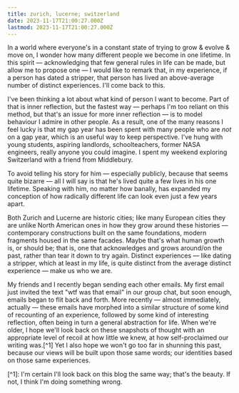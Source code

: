 ```yaml
---
title: zurich, lucerne; switzerland
date: 2023-11-17T21:00:27.000Z
lastmod: 2023-11-17T21:00:27.000Z
---
```

In a world where everyone's in a constant state of trying to grow & evolve & move on, I wonder how many different people we become in one lifetime. In this spirit — acknowledging that few general rules in life can be made, but allow me to propose one — I would like to remark that, in my experience, if a person has dated a stripper, that person has lived an above-average number of distinct experiences. I'll come back to this.

I've been thinking a lot about what kind of person I want to become. Part of that is inner reflection, but the fastest way — perhaps I'm too reliant on this method, but that's an issue for more inner reflection — is to model behaviour I admire in other people. As a result, one of the many reasons I feel lucky is that my gap year has been spent with many people who are *not* on a gap year, which is an useful way to keep perspective. I've hung with young students, aspiring landlords, schoolteachers, former NASA engineers, really anyone you could imagine. I spent my weekend exploring Switzerland with a friend from Middlebury.

To avoid telling his story for him — especially publicly, because that seems quite bizarre — all I will say is that he's lived quite a few lives in his one lifetime. Speaking with him, no matter how banally, has expanded my conception of how radically different life can look even just a few years apart.

Both Zurich and Lucerne are historic cities; like many European cities they are unlike North American ones in how they grow around these histories — contemporary constructions built on the same foundations, modern fragments housed in the same facades. Maybe that's what human growth is, or should be; that is, one that acknowledges and grows around/on the past, rather than tear it down to try again. Distinct experiences — like dating a stripper, which at least in my life, is quite distinct from the average distinct experience — make us who we are.

My friends and I recently began sending each other emails. My first email just invited the text "wtf was that email" in our group chat, but soon enough, emails began to flit back and forth. More recently — almost immediately, actually — these emails have morphed into a similar structure of some kind of recounting of an experience, followed by some kind of interesting reflection, often being in turn a general abstraction for life. When we're older, I hope we'll look back on these snapshots of thought with an appropriate level of recoil at how little we knew, at how self-proclaimed our writing was.\[^1] Yet I also hope we won't go too far in shunning this past, because our views will be built upon those same words; our identities based on those same experiences.

\[^1]: I'm certain I'll look back on this blog the same way; that's the beauty. If not, I think I'm doing something wrong.
